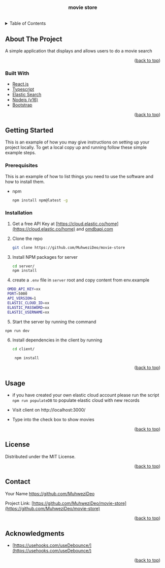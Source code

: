 <div id="top"></div>






<h3 align="center">movie store</h3>
<br/>



<!-- TABLE OF CONTENTS -->
<details>
  <summary>Table of Contents</summary>
  <ol>
    <li>
      <a href="#about-the-project">About The Project</a>
      <ul>
        <li><a href="#built-with">Built With</a></li>
      </ul>
    </li>
    <li>
      <a href="#getting-started">Getting Started</a>
      <ul>
        <li><a href="#prerequisites">Prerequisites</a></li>
        <li><a href="#installation">Installation</a></li>
      </ul>
    </li>
  </ol>
</details>



<!-- ABOUT THE PROJECT -->
## About The Project

A simple application that displays and allows users to do a movie search

<p align="right">(<a href="#top">back to top</a>)</p>



### Built With

* [React.js](https://reactjs.org/)
* [Typescript](https://www.typescriptlang.org/)
* [Elastic Search](https://www.elastic.co/)
* [Nodejs (v16)](https://nodejs.org/en/)
* [Bootstrap](https://getbootstrap.com)

<p align="right">(<a href="#top">back to top</a>)</p>



<!-- GETTING STARTED -->
## Getting Started

This is an example of how you may give instructions on setting up your project locally.
To get a local copy up and running follow these simple example steps.

### Prerequisites

This is an example of how to list things you need to use the software and how to install them.
* npm
  ```sh
  npm install npm@latest -g
  ```

### Installation

1. Get a free API Key at [https://cloud.elastic.co/home](https://cloud.elastic.co/home) and [omdbapi.com](omdbapi.com)
2. Clone the repo
   ```sh
   git clone https://github.com/MuhweziDeo/movie-store
   ```
3. Install NPM packages for server
   ```sh
   cd server/
   npm install
   ```
   
4. create a `.env` file in `server` root and copy content from env.example
 ```sh
  OMDD_API_KEY=xx
  PORT=5000
  API_VERSION=1
  ELASTIC_CLOUD_ID=xx
  ELASTIC_PASSWORD=xx
  ELASTIC_USERNAME=xx
   ```
5. Start the server by running the command

  ```sh
  npm run dev
  ```
6.  Install dependencies in the client by running 

    ```sh
    cd client/
    ```
    ```sh
     npm install
    ```

<p align="right">(<a href="#top">back to top</a>)</p>



<!-- USAGE EXAMPLES -->
## Usage
- if you have created your own elastic cloud account please run the script ```npm run populateDB``` to populate elastic cloud with new records

- Visit client on http://localhost:3000/

- Type into the check box to show movies

<p align="right">(<a href="#top">back to top</a>)</p>









<!-- LICENSE -->
## License

Distributed under the MIT License.

<p align="right">(<a href="#top">back to top</a>)</p>



<!-- CONTACT -->
## Contact

Your Name https://github.com/MuhweziDeo

Project Link: [https://github.com/MuhweziDeo/movie-store](https://github.com/MuhweziDeo/movie-store)

<p align="right">(<a href="#top">back to top</a>)</p>



<!-- ACKNOWLEDGMENTS -->
## Acknowledgments

* [https://usehooks.com/useDebounce/](https://usehooks.com/useDebounce/)


<p align="right">(<a href="#top">back to top</a>)</p>

